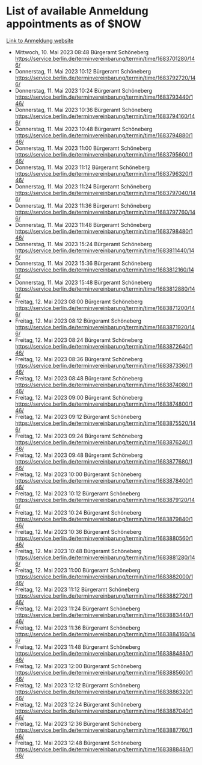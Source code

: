 # List of available Anmeldung appointments as of $NOW
[Link to Anmeldung website](https://service.berlin.de/terminvereinbarung/termin/tag.php?termin=1&anliegen[]=120686&dienstleisterlist=122210,122217,327316,122219,327312,122227,327314,122231,327346,122243,327348,122254,122252,329742,122260,329745,122262,329748,122271,327278,122273,327274,122277,327276,330436,122280,327294,122282,327290,122284,327292,122291,327270,122285,327266,122286,327264,122296,327268,150230,329760,122297,327286,122294,327284,122312,329763,122314,329775,122304,327330,122311,327334,122309,327332,317869,122281,327352,122279,329772,122283,122276,327324,122274,327326,122267,329766,122246,327318,122251,327320,122257,327322,122208,327298,122226,327300&herkunft=http%3A%2F%2Fservice.berlin.de%2Fdienstleistung%2F120686%2F)
- Mittwoch, 10. Mai 2023 08:48 Bürgeramt Schöneberg https://service.berlin.de/terminvereinbarung/termin/time/1683701280/146/
- Donnerstag, 11. Mai 2023 10:12 Bürgeramt Schöneberg https://service.berlin.de/terminvereinbarung/termin/time/1683792720/146/
- Donnerstag, 11. Mai 2023 10:24 Bürgeramt Schöneberg https://service.berlin.de/terminvereinbarung/termin/time/1683793440/146/
- Donnerstag, 11. Mai 2023 10:36 Bürgeramt Schöneberg https://service.berlin.de/terminvereinbarung/termin/time/1683794160/146/
- Donnerstag, 11. Mai 2023 10:48 Bürgeramt Schöneberg https://service.berlin.de/terminvereinbarung/termin/time/1683794880/146/
- Donnerstag, 11. Mai 2023 11:00 Bürgeramt Schöneberg https://service.berlin.de/terminvereinbarung/termin/time/1683795600/146/
- Donnerstag, 11. Mai 2023 11:12 Bürgeramt Schöneberg https://service.berlin.de/terminvereinbarung/termin/time/1683796320/146/
- Donnerstag, 11. Mai 2023 11:24 Bürgeramt Schöneberg https://service.berlin.de/terminvereinbarung/termin/time/1683797040/146/
- Donnerstag, 11. Mai 2023 11:36 Bürgeramt Schöneberg https://service.berlin.de/terminvereinbarung/termin/time/1683797760/146/
- Donnerstag, 11. Mai 2023 11:48 Bürgeramt Schöneberg https://service.berlin.de/terminvereinbarung/termin/time/1683798480/146/
- Donnerstag, 11. Mai 2023 15:24 Bürgeramt Schöneberg https://service.berlin.de/terminvereinbarung/termin/time/1683811440/146/
- Donnerstag, 11. Mai 2023 15:36 Bürgeramt Schöneberg https://service.berlin.de/terminvereinbarung/termin/time/1683812160/146/
- Donnerstag, 11. Mai 2023 15:48 Bürgeramt Schöneberg https://service.berlin.de/terminvereinbarung/termin/time/1683812880/146/
- Freitag, 12. Mai 2023 08:00 Bürgeramt Schöneberg https://service.berlin.de/terminvereinbarung/termin/time/1683871200/146/
- Freitag, 12. Mai 2023 08:12 Bürgeramt Schöneberg https://service.berlin.de/terminvereinbarung/termin/time/1683871920/146/
- Freitag, 12. Mai 2023 08:24 Bürgeramt Schöneberg https://service.berlin.de/terminvereinbarung/termin/time/1683872640/146/
- Freitag, 12. Mai 2023 08:36 Bürgeramt Schöneberg https://service.berlin.de/terminvereinbarung/termin/time/1683873360/146/
- Freitag, 12. Mai 2023 08:48 Bürgeramt Schöneberg https://service.berlin.de/terminvereinbarung/termin/time/1683874080/146/
- Freitag, 12. Mai 2023 09:00 Bürgeramt Schöneberg https://service.berlin.de/terminvereinbarung/termin/time/1683874800/146/
- Freitag, 12. Mai 2023 09:12 Bürgeramt Schöneberg https://service.berlin.de/terminvereinbarung/termin/time/1683875520/146/
- Freitag, 12. Mai 2023 09:24 Bürgeramt Schöneberg https://service.berlin.de/terminvereinbarung/termin/time/1683876240/146/
- Freitag, 12. Mai 2023 09:48 Bürgeramt Schöneberg https://service.berlin.de/terminvereinbarung/termin/time/1683877680/146/
- Freitag, 12. Mai 2023 10:00 Bürgeramt Schöneberg https://service.berlin.de/terminvereinbarung/termin/time/1683878400/146/
- Freitag, 12. Mai 2023 10:12 Bürgeramt Schöneberg https://service.berlin.de/terminvereinbarung/termin/time/1683879120/146/
- Freitag, 12. Mai 2023 10:24 Bürgeramt Schöneberg https://service.berlin.de/terminvereinbarung/termin/time/1683879840/146/
- Freitag, 12. Mai 2023 10:36 Bürgeramt Schöneberg https://service.berlin.de/terminvereinbarung/termin/time/1683880560/146/
- Freitag, 12. Mai 2023 10:48 Bürgeramt Schöneberg https://service.berlin.de/terminvereinbarung/termin/time/1683881280/146/
- Freitag, 12. Mai 2023 11:00 Bürgeramt Schöneberg https://service.berlin.de/terminvereinbarung/termin/time/1683882000/146/
- Freitag, 12. Mai 2023 11:12 Bürgeramt Schöneberg https://service.berlin.de/terminvereinbarung/termin/time/1683882720/146/
- Freitag, 12. Mai 2023 11:24 Bürgeramt Schöneberg https://service.berlin.de/terminvereinbarung/termin/time/1683883440/146/
- Freitag, 12. Mai 2023 11:36 Bürgeramt Schöneberg https://service.berlin.de/terminvereinbarung/termin/time/1683884160/146/
- Freitag, 12. Mai 2023 11:48 Bürgeramt Schöneberg https://service.berlin.de/terminvereinbarung/termin/time/1683884880/146/
- Freitag, 12. Mai 2023 12:00 Bürgeramt Schöneberg https://service.berlin.de/terminvereinbarung/termin/time/1683885600/146/
- Freitag, 12. Mai 2023 12:12 Bürgeramt Schöneberg https://service.berlin.de/terminvereinbarung/termin/time/1683886320/146/
- Freitag, 12. Mai 2023 12:24 Bürgeramt Schöneberg https://service.berlin.de/terminvereinbarung/termin/time/1683887040/146/
- Freitag, 12. Mai 2023 12:36 Bürgeramt Schöneberg https://service.berlin.de/terminvereinbarung/termin/time/1683887760/146/
- Freitag, 12. Mai 2023 12:48 Bürgeramt Schöneberg https://service.berlin.de/terminvereinbarung/termin/time/1683888480/146/
